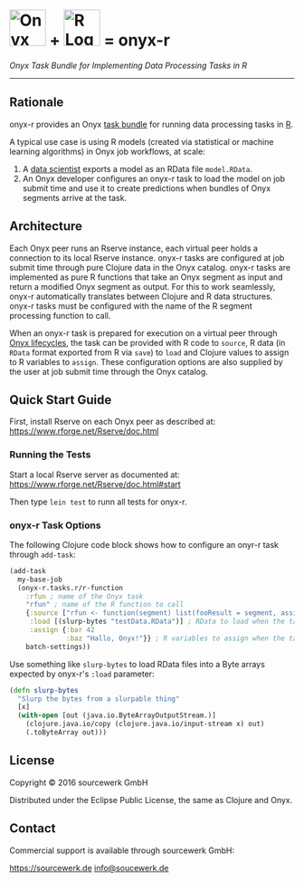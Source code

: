 # <img alt="Onyx Logo" src="https://i.imgur.com/zdlOSZD.png?1" height="64"> + <img alt="R Logo" src="https://www.r-project.org/Rlogo.png" height="64"> = onyx-r

*Onyx Task Bundle for Implementing Data Processing Tasks in R*

---


## Rationale

onyx-r provides an Onyx [task
bundle](http://www.onyxplatform.org/jekyll/update/2016/06/13/Task-Bundles.html)
for running data processing tasks in [R](https://www.r-project.org).

A typical use case is using R models (created via statistical or machine
learning algorithms) in Onyx job workflows, at scale:

1. A [data scientist](https://xkcd.com/552/) exports a model as an RData file
   `model.RData`.
2. An Onyx developer configures an onyx-r task to load the model on job submit
   time and use it to create predictions when bundles of Onyx segments arrive
   at the task. 


## Architecture

Each Onyx peer runs an Rserve instance, each virtual peer holds a connection to
its local Rserve instance. onyx-r tasks are configured at job submit time
through pure Clojure data in the Onyx catalog. onyx-r tasks are implemented as
pure R functions that take an Onyx segment as input and return a modified Onyx
segment as output. For this to work seamlessly, onyx-r automatically translates
between Clojure and R data structures. onyx-r tasks must be configured with the
name of the R segment processing function to call.

When an onyx-r task is prepared for execution on a virtual peer through [Onyx
lifecycles](http://www.onyxplatform.org/docs/user-guide/0.9.10-beta1/#lifecycles),
the task can be provided with R code to `source`, R data (in `RData` format
exported from R via `save`) to `load` and Clojure values to assign to R
variables to `assign`. These configuration options are also supplied by the
user at job submit time through the Onyx catalog.


## Quick Start Guide

First, install Rserve on each Onyx peer as described at:
https://www.rforge.net/Rserve/doc.html

### Running the Tests

Start a local Rserve server as documented at:
https://www.rforge.net/Rserve/doc.html#start

Then type `lein test` to runn all tests for onyx-r.

### onyx-r Task Options

The following Clojure code block shows how to configure an onyr-r task through
`add-task`:

```clojure
(add-task
  my-base-job
  (onyx-r.tasks.r/r-function
    :rfun ; name of the Onyx task 
    "rfun" ; name of the R function to call
    {:source ["rfun <- function(segment) list(fooResult = segment, assigned = c(bar, baz), loaded = testData)"] ; R code to source when the task is prepared for execution on a virtual peer
     :load [(slurp-bytes "testData.RData")] ; RData to load when the task is prepared for execution on a virtual peer
     :assign {:bar 42
              :baz "Hallo, Onyx!"}} ; R variables to assign when the task is prepared for execution on a virtual peer 
    batch-settings))
```

Use something like `slurp-bytes` to load RData files into a Byte arrays
expected by onyx-r's `:load` parameter:

```clojure
(defn slurp-bytes
  "Slurp the bytes from a slurpable thing"
  [x]
  (with-open [out (java.io.ByteArrayOutputStream.)]
    (clojure.java.io/copy (clojure.java.io/input-stream x) out)
    (.toByteArray out)))
```


## License

Copyright © 2016 sourcewerk GmbH

Distributed under the Eclipse Public License, the same as Clojure and Onyx.


## Contact

Commercial support is available through sourcewerk GmbH:

https://sourcewerk.de
info@soucewerk.de


